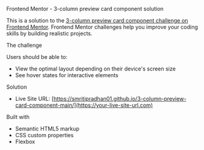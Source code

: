 Frontend Mentor - 3-column preview card component solution

This is a solution to the [3-column preview card component challenge on Frontend Mentor](https://www.frontendmentor.io/challenges/3column-preview-card-component-pH92eAR2-). Frontend Mentor challenges help you improve your coding skills by building realistic projects. 

The challenge

Users should be able to:

- View the optimal layout depending on their device's screen size
- See hover states for interactive elements

Solution
- Live Site URL: [https://smritipradhan01.github.io/3-column-preview-card-component-main/](https://your-live-site-url.com)

Built with
- Semantic HTML5 markup
- CSS custom properties
- Flexbox